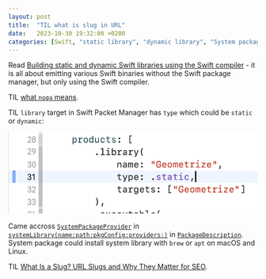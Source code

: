```yaml
---
layout: post
title:  "TIL what is slug in URL"
date:   2023-10-30 19:32:00 +0200
categories: [Swift, "static library", "dynamic library", "System package", slug, UL]
---
```

Read [Building static and dynamic Swift libraries using the Swift compiler](https://theswiftdev.com/building-static-and-dynamic-swift-libraries-using-the-swift-compiler/) -  it is all about emitting various Swift binaries without the Swift package manager, but only using the Swift compiler.

TIL [what `noqa` means](https://www.geeksforgeeks.org/no-quality-assurance-noqa-in-python).

TIL `library` target in Swift Packet Manager has `type` which could be `static` or `dynamic`:

![](/assets/images/SPM%20static%20library%20Screenshot%202023-10-30%20at%2017.17.53.png)


Came accross [`SystemPackageProvider`](https://developer.apple.com/documentation/packagedescription/systempackageprovider) in [`systemLibrary(name:path:pkgConfig:providers:)`](https://developer.apple.com/documentation/packagedescription/target/systemlibrary(name:path:pkgconfig:providers:)) in [`PackageDescription`](https://developer.apple.com/documentation/packagedescription). System package could install system library with `brew` or `apt` on macOS and Linux.

TIL [What Is a Slug? URL Slugs and Why They Matter for SEO](https://www.semrush.com/blog/what-is-a-url-slug/).
